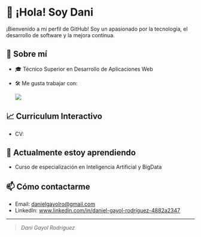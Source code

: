# 👋 ¡Hola! Soy Dani

¡Bienvenido a mi perfil de GitHub! Soy un apasionado por la tecnología, el desarrollo de software y la mejora continua.

## 🚀 Sobre mí

- 🎓 Técnico Superior en Desarrollo de Aplicaciones Web

- 🛠️ Me gusta trabajar con:
  <p
    <a href="https://skillicons.dev">
      <img src="https://skillicons.dev/icons?i=java,html,css,js,bootstrap,react,spring,nodejs,mysql,git,postman" />
    </a>
  </p>

## 📈 Curriculum Interactivo

- CV: 

## 🌱 Actualmente estoy aprendiendo

- Curso de especialización en Inteligencia Artificial y BigData

## 📫 Cómo contactarme

- Email: danielgayolro@gmail.com
- LinkedIn: www.linkedin.com/in/daniel-gayol-rodríguez-4882a2347

---

> *Dani Gayol Rodríguez*
